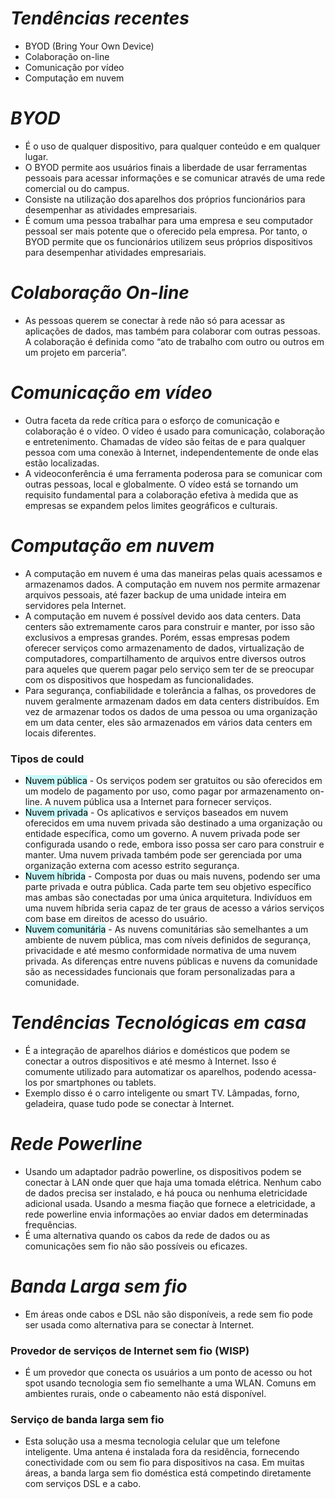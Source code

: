 # *Tendências recentes*

- BYOD (Bring Your Own Device)
- Colaboração on-line
- Comunicação por vídeo
- Computação em nuvem

# *BYOD*

- É o uso de qualquer dispositivo, para qualquer conteúdo e em qualquer lugar.
- O BYOD permite aos usuários finais a liberdade de usar ferramentas pessoais para acessar informações e se comunicar através de uma rede comercial ou do campus. 
- Consiste na utilização dos aparelhos dos próprios funcionários para desempenhar as atividades empresariais.
- É comum uma pessoa trabalhar para uma empresa e seu computador pessoal ser mais potente que o oferecido pela empresa. Por tanto, o BYOD permite que os funcionários utilizem seus próprios dispositivos para desempenhar atividades empresariais.

# *Colaboração On-line*

- As pessoas querem se conectar à rede não só para acessar as aplicações de dados, mas também para colaborar com outras pessoas. A colaboração é definida como “ato de trabalho com outro ou outros em um projeto em parceria”.

# *Comunicação em vídeo*

- Outra faceta da rede crítica para o esforço de comunicação e colaboração é o vídeo. O vídeo é usado para comunicação, colaboração e entretenimento. Chamadas de vídeo são feitas de e para qualquer pessoa com uma conexão à Internet, independentemente de onde elas estão localizadas.
- A videoconferência é uma ferramenta poderosa para se comunicar com outras pessoas, local e globalmente. O vídeo está se tornando um requisito fundamental para a colaboração efetiva à medida que as empresas se expandem pelos limites geográficos e culturais.

# *Computação em nuvem*

- A computação em nuvem é uma das maneiras pelas quais acessamos e armazenamos dados. A computação em nuvem nos permite armazenar arquivos pessoais, até fazer backup de uma unidade inteira em servidores pela Internet.
- A computação em nuvem é possível devido aos data centers. Data centers são extremamente caros para construir e manter, por isso são exclusivos a empresas grandes. Porém, essas empresas podem oferecer serviços como armazenamento de dados, virtualização de computadores, compartilhamento de arquivos entre diversos outros para aqueles que querem pagar pelo serviço sem ter de se preocupar com os dispositivos que hospedam as funcionalidades. 
- Para segurança, confiabilidade e tolerância a falhas, os provedores de nuvem geralmente armazenam dados em data centers distribuídos. Em vez de armazenar todos os dados de uma pessoa ou uma organização em um data center, eles são armazenados em vários data centers em locais diferentes.

### **Tipos de could**

- <mark style="background: #ABF7F7A6;">Nuvem pública</mark> - Os serviços podem ser gratuitos ou são oferecidos em um modelo de pagamento por uso, como pagar por armazenamento on-line. A nuvem pública usa a Internet para fornecer serviços.
- <mark style="background: #ABF7F7A6;">Nuvem privada</mark> - Os aplicativos e serviços baseados em nuvem oferecidos em uma nuvem privada são destinado a uma organização ou entidade específica, como um governo. A nuvem privada pode ser configurada usando o rede, embora isso possa ser caro para construir e manter. Uma nuvem privada também pode ser gerenciada por uma organização externa com acesso estrito segurança.
- <mark style="background: #ABF7F7A6;">Nuvem híbrida</mark> - Composta por duas ou mais nuvens, podendo ser uma parte privada e outra pública. Cada parte tem seu objetivo específico mas ambas são conectadas por uma única arquitetura. Indivíduos em uma nuvem híbrida seria capaz de ter graus de acesso a vários serviços com base em direitos de acesso do usuário.
- <mark style="background: #ABF7F7A6;">Nuvem comunitária</mark> - As nuvens comunitárias são semelhantes a um ambiente de nuvem pública, mas com níveis definidos de segurança, privacidade e até mesmo conformidade normativa de uma nuvem privada. As diferenças entre nuvens públicas e nuvens da comunidade são as necessidades funcionais que foram personalizadas para a comunidade.

# *Tendências Tecnológicas em casa*

- É a integração de aparelhos diários e domésticos que podem se conectar a outros dispositivos e até mesmo à Internet. Isso é comumente utilizado para automatizar os aparelhos, podendo acessa-los por smartphones ou tablets. 
- Exemplo disso é o carro inteligente ou smart TV. Lâmpadas, forno, geladeira, quase tudo pode se conectar à Internet.

# *Rede Powerline*

- Usando um adaptador padrão powerline, os dispositivos podem se conectar à LAN onde quer que haja uma tomada elétrica. Nenhum cabo de dados precisa ser instalado, e há pouca ou nenhuma eletricidade adicional usada. Usando a mesma fiação que fornece a eletricidade, a rede powerline envia informações ao enviar dados em determinadas frequências.
- É uma alternativa quando os cabos da rede de dados ou as comunicações sem fio não são possíveis ou eficazes.

# *Banda Larga sem fio*

- Em áreas onde cabos e DSL não são disponíveis, a rede sem fio pode ser usada como alternativa para se conectar à Internet.

### **Provedor de serviços de Internet sem fio (WISP)**

- É um provedor que conecta os usuários a um ponto de acesso ou hot spot usando tecnologia sem fio semelhante a uma WLAN. Comuns em ambientes rurais, onde o cabeamento não está disponível.

### **Serviço de banda larga sem fio**

- Esta solução usa a mesma tecnologia celular que um telefone inteligente. Uma antena é instalada fora da residência, fornecendo conectividade com ou sem fio para dispositivos na casa. Em muitas áreas, a banda larga sem fio doméstica está competindo diretamente com serviços DSL e a cabo.

